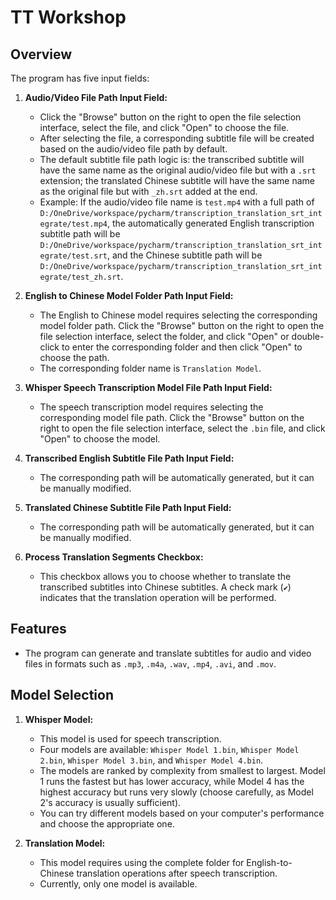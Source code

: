 # TT Workshop

## Overview

The program has five input fields:

1. **Audio/Video File Path Input Field:**
    - Click the "Browse" button on the right to open the file selection interface, select the file, and click "Open" to choose the file.
    - After selecting the file, a corresponding subtitle file will be created based on the audio/video file path by default.
    - The default subtitle file path logic is: the transcribed subtitle will have the same name as the original audio/video file but with a `.srt` extension; the translated Chinese subtitle will have the same name as the original file but with `_zh.srt` added at the end.
    - Example: If the audio/video file name is `test.mp4` with a full path of `D:/OneDrive/workspace/pycharm/transcription_translation_srt_integrate/test.mp4`, the automatically generated English transcription subtitle path will be `D:/OneDrive/workspace/pycharm/transcription_translation_srt_integrate/test.srt`, and the Chinese subtitle path will be `D:/OneDrive/workspace/pycharm/transcription_translation_srt_integrate/test_zh.srt`.

2. **English to Chinese Model Folder Path Input Field:**
    - The English to Chinese model requires selecting the corresponding model folder path. Click the "Browse" button on the right to open the file selection interface, select the folder, and click "Open" or double-click to enter the corresponding folder and then click "Open" to choose the path.
    - The corresponding folder name is `Translation Model`.

3. **Whisper Speech Transcription Model File Path Input Field:**
    - The speech transcription model requires selecting the corresponding model file path. Click the "Browse" button on the right to open the file selection interface, select the `.bin` file, and click "Open" to choose the model.

4. **Transcribed English Subtitle File Path Input Field:**
    - The corresponding path will be automatically generated, but it can be manually modified.

5. **Translated Chinese Subtitle File Path Input Field:**
    - The corresponding path will be automatically generated, but it can be manually modified.

6. **Process Translation Segments Checkbox:**
    - This checkbox allows you to choose whether to translate the transcribed subtitles into Chinese subtitles. A check mark (`✔`) indicates that the translation operation will be performed.

## Features

- The program can generate and translate subtitles for audio and video files in formats such as `.mp3`, `.m4a`, `.wav`, `.mp4`, `.avi`, and `.mov`.

## Model Selection

1. **Whisper Model:**
    - This model is used for speech transcription.
    - Four models are available: `Whisper Model 1.bin`, `Whisper Model 2.bin`, `Whisper Model 3.bin`, and `Whisper Model 4.bin`.
    - The models are ranked by complexity from smallest to largest. Model 1 runs the fastest but has lower accuracy, while Model 4 has the highest accuracy but runs very slowly (choose carefully, as Model 2's accuracy is usually sufficient).
    - You can try different models based on your computer's performance and choose the appropriate one.

2. **Translation Model:**
    - This model requires using the complete folder for English-to-Chinese translation operations after speech transcription.
    - Currently, only one model is available.

